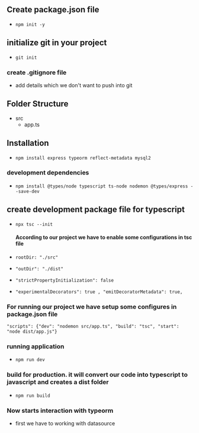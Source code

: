 ## Create package.json file 
* `npm init -y`

## initialize git in your project 
* `git init` 

### create .gitignore file 
* add details which we don't want to push into git 

## Folder Structure 
* src
   * app.ts

## Installation 
* `npm install express typeorm reflect-metadata mysql2`

### development dependencies

* `npm install @types/node typescript ts-node nodemon @types/express --save-dev`

## create development package file for typescript 

* `npx tsc --init`
     #### According to our project we have to enable some configurations in tsc file

* `rootDir: "./src" `
* `"outDir": "./dist"`
*  `"strictPropertyInitialization": false`
* `"experimentalDecorators": true , "emitDecoratorMetadata": true, `

### For running our project we have setup some configures in package.json file 

`"scripts": {"dev": "nodemon src/app.ts", "build": "tsc", "start": "node dist/app.js"}`

### running application 
* `npm run dev`

### build for production. it will convert our code into typescript to javascript and creates a dist folder
* `npm run build`

### Now starts interaction with typeorm 
* first we have to working with datasource